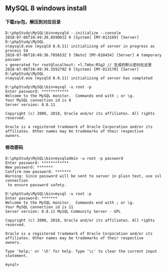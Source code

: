 ## MySQL 8 windows install
#### 下载zip包，解压到对应目录

	D:\phpStudy\MySQL\bin>mysqld --initialize --console
    2018-07-06T10:49:30.859001Z 0 [System] [MY-013169] [Server] D:\phpStudy\MySQL
    n\mysqld.exe (mysqld 8.0.11) initializing of server in progress as process 54
    2018-07-06T10:49:36.705653Z 5 [Note] [MY-010454] [Server] A temporary passwor
    s generated for root@localhost: +l.Tmho:R5g2 // 生成的默认密码在这里
    2018-07-06T10:49:39.359279Z 0 [System] [MY-013170] [Server] D:\phpStudy\MySQL
    n\mysqld.exe (mysqld 8.0.11) initializing of server has completed

    D:\phpStudy\MySQL\bin>mysql -u root -p
    Enter password: ************
    Welcome to the MySQL monitor.  Commands end with ; or \g.
    Your MySQL connection id is 8
    Server version: 8.0.11

    Copyright (c) 2000, 2018, Oracle and/or its affiliates. All rights reserved.

    Oracle is a registered trademark of Oracle Corporation and/or its
    affiliates. Other names may be trademarks of their respective
    owners.
#### 修改密码

	D:\phpStudy\MySQL\bin>mysqladmin -u root -p password
    Enter password: ************
    New password: *******
    Confirm new password: *******
    Warning: Since password will be sent to server in plain text, use ssl connection
     to ensure password safety.

    D:\phpStudy\MySQL\bin>mysql -u root -p
    Enter password: *******
    Welcome to the MySQL monitor.  Commands end with ; or \g.
    Your MySQL connection id is 11
    Server version: 8.0.11 MySQL Community Server - GPL

    Copyright (c) 2000, 2018, Oracle and/or its affiliates. All rights reserved.

    Oracle is a registered trademark of Oracle Corporation and/or its
    affiliates. Other names may be trademarks of their respective
    owners.

    Type 'help;' or '\h' for help. Type '\c' to clear the current input statement.

    mysql>
